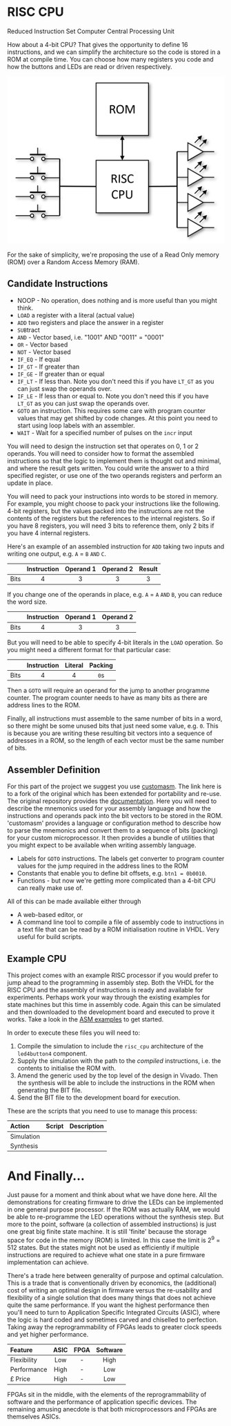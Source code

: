 # RISC CPU

Reduced Instruction Set Computer Central Processing Unit

How about a 4-bit CPU? That gives the opportunity to define 16 instructions, and we can simplify the architecture so the code is stored in a ROM at compile time. You can choose how many registers you code and how the buttons and LEDs are read or driven respectively.

![CPU Architecture](images/circuit_diagrams/cpu_architecture.png)

For the sake of simplicity, we're proposing the use of a Read Only memory (ROM) over a Random Access Memory (RAM).

## Candidate Instructions

* NOOP - No operation, does nothing and is more useful than you might think.
* `LOAD` a register with a literal (actual value)
* `ADD` two registers and place the answer in a register
* `SUB`tract
* `AND` - Vector based, i.e. "1001" AND "0011" = "0001"
* `OR` - Vector based
* `NOT` - Vector based
* `IF_EQ` - If equal
* `IF_GT` - If greater than
* `IF_GE` - If greater than or equal
* `IF_LT` - If less than. Note you don't need this if you have `LT_GT` as you can just swap the operands over.
* `IF_LE` - If less than or equal to. Note you don't need this if you have `LT_GT` as you can just swap the operands over.
* `GOTO` an instruction. This requires some care with program counter values that may get shifted by code changes. At this point you need to start using loop labels with an assembler.
* `WAIT` - Wait for a specified number of pulses on the `incr` input

You will need to design the instruction set that operates on 0, 1 or 2 operands. You will need to consider how to format the assembled instructions so that the logic to implement them is thought out and minimal, and where the result gets written. You could write the answer to a third specified register, or use one of the two operands registers and perform an update in place.

You will need to pack your instructions into words to be stored in memory. For example, you might choose to pack your instructions like the following. 4-bit registers, but the values packed into the instructions are not the contents of the registers but the references to the internal registers. So if you have 8 registers, you will need 3 bits to reference them, only 2 bits if you have 4 internal registers.

Here's an example of an assembled instruction for `ADD` taking two inputs and writing one output, e.g. `A` = `B` `AND` `C`.

|      | Instruction | Operand 1 | Operand 2 | Result |
|:----:|:-----------:|:---------:|:---------:|:------:|
| Bits |      4      |     3     |     3     |    3   |

If you change one of the operands in place, e.g. `A` = `A` `AND` `B`, you can reduce the word size.

|      | Instruction | Operand 1 | Operand 2 |
|:----:|:-----------:|:---------:|:---------:|
| Bits |      4      |     3     |     3     |

But you will need to be able to specify 4-bit literals in the `LOAD` operation. So you might need a different format for that particular case:

|      | Instruction | Literal   | Packing |
|:----:|:-----------:|:---------:|:-------:|
| Bits |      4      |     4     |   `0`s  |

Then a `GOTO` will require an operand for the jump to another programme counter. The program counter needs to have as many bits as there are address lines to the ROM.

Finally, all instructions must assemble to the same number of bits in a word, so there might be some unused bits that just need some value, e.g. `0`. This is because you are writing these resulting bit vectors into a sequence of addresses in a ROM, so the length of each vector must be the same number of bits.

## Assembler Definition

For this part of the project we suggest you use [customasm](https://github.com/JosephAbbey/customasm). The link here is to a fork of the original which has been extended for portability and re-use. The original repository provides the [documentation](https://github.com/hlorenzi/customasm/wiki/Getting-started). Here you will need to describe the mnemonics used for your assembly language and how the instructions and operands pack into the bit vectors to be stored in the ROM. 'customasm' provides a language or configuration method to describe how to parse the mnemonics and convert them to a sequence of bits (packing) for your custom microprocessor. It then provides a bundle of utilities that you might expect to be available when writing assembly language.

* Labels for `GOTO` instructions. The labels get converter to program counter values for the jump required in the address lines to the ROM
* Constants that enable you to define bit offsets, e.g. `btn1 = 0b0010`.
* Functions - but now we're getting more complicated than a 4-bit CPU can really make use of.

All of this can be made available either through

* A web-based editor, or
* A command line tool to compile a file of assembly code to instructions in a text file that can be read by a ROM initialisation routine in VHDL. Very useful for build scripts.

## Example CPU

This project comes with an example RISC processor if you would prefer to jump ahead to the programming in assembly step. Both the VHDL for the RISC CPU and the assembly of instructions is ready and available for experiments. Perhaps work your way through the existing examples for state machines but this time in assembly code. Again this can be simulated and then downloaded to the development board and executed to prove it works. Take a look in the [ASM examples](../design/demos.asm/) to get started.

In order to execute these files you will need to:

1. Compile the simulation to include the `risc_cpu` architecture of the `led4button4` component.
2. Supply the simulation with the path to the _compiled_ instructions, i.e. the contents to initialise the ROM with.
3. Amend the generic used by the top level of the design in Vivado. Then the synthesis will be able to include the instructions in the ROM when generating the BIT file.
4. Send the BIT file to the development board for execution.

These are the scripts that you need to use to manage this process:

| Action    | Script | Description |
|:----------|:-------|:------------|
| Simulation|        |             |
| Synthesis |        |             |

# And Finally...

Just pause for a moment and think about what we have done here. All the demonstrations for creating firmware to drive the LEDs can be implemented in one general purpose processor. If the ROM was actually RAM, we would be able to re-programme the LED operations without the synthesis step. But more to the point, software (a collection of assembled instructions) is just one great big finite state machine. It is still 'finite' because the storage space for code in the memory (ROM) is limited. In this case the limit is 2<sup>9</sup> = 512 states. But the states might not be used as efficiently if multiple instructions are required to achieve what one state in a pure firmware implementation can achieve.

There's a trade here between generality of purpose and optimal calculation. This is a trade that is conventionally driven by economics, the (additional) cost of writing an optimal design in firmware versus the re-usability and flexibility of a single solution that does many things that does not achieve quite the same performance. If you want the highest performance then you'll need to turn to Application Specific Integrated Circuits (ASIC), where the logic is hard coded and sometimes carved and chiselled to perfection. Taking away the reprogrammability of FPGAs leads to greater clock speeds and yet higher performance.

| Feature     | ASIC | FPGA | Software |
|:------------|:----:|:----:|:--------:|
| Flexibility | Low  |  -   | High     |
| Performance | High |  -   | Low      |
| £ Price     | High |  -   | Low      |

FPGAs sit in the middle, with the elements of the reprogrammability of software and the performance of application specific devices. The remaining amusing anecdote is that both microprocessors and FPGAs are themselves ASICs.
